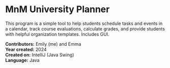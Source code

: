 # MnM University Planner

This program is a simple tool to help students schedule tasks and events in a calendar, track course evaluations, calculate grades, and provide students with helpful organization templates. Includes GUI.

**Contributors:** Emily (me) and Emma <br />
**Year created:** 2024 <br />
**Created on:** IntelliJ (Java Swing) <br />
**Language:** Java

